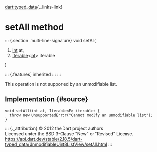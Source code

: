 [dart:typed\_data](../../dart-typed_data/dart-typed_data-library){._links-link}

setAll method
=============

::: {.section .multi-line-signature}
void setAll(

1.  [int](../../dart-core/int-class) at,
2.  [Iterable](../../dart-core/iterable-class)\<[int](../../dart-core/int-class)\>
    iterable

)

::: {.features}
inherited
:::
:::

This operation is not supported by an unmodifiable list.

Implementation {#source}
--------------

``` {.language-dart data-language="dart"}
void setAll(int at, Iterable<E> iterable) {
  throw new UnsupportedError("Cannot modify an unmodifiable list");
}
```

::: {._attribution}
© 2012 the Dart project authors\
Licensed under the BSD 3-Clause \"New\" or \"Revised\" License.\
<https://api.dart.dev/stable/2.18.5/dart-typed_data/UnmodifiableUint8ListView/setAll.html>
:::
